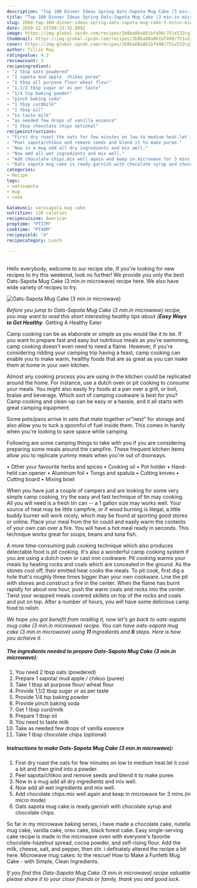 ```yaml
---
description: "Top 100 Dinner Ideas Spring Oats-Sapota Mug Cake (3 min.in microwave)"
title: "Top 100 Dinner Ideas Spring Oats-Sapota Mug Cake (3 min.in microwave)"
slug: 2868-top-100-dinner-ideas-spring-oats-sapota-mug-cake-3-minin-microwave
date: 2020-12-31T00:33:32.809Z
image: https://img-global.cpcdn.com/recipes/2b8ba08a861bf490/751x532cq70/oats-sapota-mug-cake-3-minin-microwave-recipe-main-photo.jpg
thumbnail: https://img-global.cpcdn.com/recipes/2b8ba08a861bf490/751x532cq70/oats-sapota-mug-cake-3-minin-microwave-recipe-main-photo.jpg
cover: https://img-global.cpcdn.com/recipes/2b8ba08a861bf490/751x532cq70/oats-sapota-mug-cake-3-minin-microwave-recipe-main-photo.jpg
author: Tillie Ray
ratingvalue: 4.3
reviewcount: 3
recipeingredient:
- "2 tbsp oats powdered"
- "1 sapota mud apple  chikoo puree"
- "1 tbsp all purpose flour wheat flour"
- "1,1/2 tbsp sugar or as per taste"
- "1/4 tsp baking powder"
- "pinch baking soda"
- "1 tbsp curdmilk"
- "1 tbsp oil"
- "to taste milk"
- "as needed few drops of vanilla essence"
- "1 tbsp chocolate chips optional"
recipeinstructions:
- "First dry roast the oats for few minutes on low to medium heat.let it cool a bit and then grind into a powder."
- "Peel sapota/chikoo and remove seeds and blend it to make puree."
- "Now in a mug add all dry ingredients and mix well."
- "Now add all wet ingredients and mix well."
- "Add chocolate chips.mix well again and keep in microwave for 3 mins.(in micro mode)"
- "Oats sapota mug cake is ready.garnish with chocolate syrup and chocolate chips."
categories:
- Recipe
tags:
- oatssapota
- mug
- cake

katakunci: oatssapota mug cake 
nutrition: 138 calories
recipecuisine: American
preptime: "PT37M"
cooktime: "PT48M"
recipeyield: "4"
recipecategory: Lunch

---
```

<br>
Hello everybody, welcome to our recipe site, If you're looking for new recipes to try this weekend, look no further! We provide you only the best Oats-Sapota Mug Cake (3 min.in microwave) recipe here. We also have wide variety of recipes to try.
<br>


![Oats-Sapota Mug Cake (3 min.in microwave)](https://img-global.cpcdn.com/recipes/2b8ba08a861bf490/751x532cq70/oats-sapota-mug-cake-3-minin-microwave-recipe-main-photo.jpg)

<i>Before you jump to Oats-Sapota Mug Cake (3 min.in microwave) recipe, you may want to read this short interesting healthy tips about {<strong>Easy Ways to Get Healthy</strong>.</i>
Getting A Healthy Eater

    
Camp cooking can be as elaborate or simple as you would like it to be. If you want to prepare fast and easy but nutritious meals as you're swimming, camp cooking doesn't even need to need a flame. However, if you're considering ridding your camping trip having a feast, camp cooking can enable you to make warm, healthy foods that are as great as you can make them at home in your own kitchen.

 Almost any cooking process you are using in the kitchen could be replicated around the home. For instance, use a dutch oven or pit cooking to consume your meals. You might also easily fry foods at a pan over a grill, or boil, braise and beverage. Which sort of camping cookware is best for you? Camp cooking and clean-up can be easy or a hassle, and it all starts with great camping equipment.

Some pots/pans arrive in sets that mate together or"nest" for storage and also allow you to tuck a spoonful of fuel inside them. This comes in handy when you're looking to save space while camping.

Following are some camping things to take with you if you are considering preparing some meals around the campfire. These frequent kitchen items allow you to replicate yummy meals when you're out of doorways.


• Other your favourite herbs and spices
• Cooking oil
• Pot holder
• Hand-held can opener
• Aluminum foil
• Tongs and spatula
• Cutting knives
• Cutting board
• Mixing bowl


When you have just a couple of campers and are looking for some very simple camp cooking, try the easy and fast technique of tin may cooking. All you will need is a fresh tin can -- a 1 gallon size may works well. Your source of heat may be little campfire, or if wood burning is illegal, a little buddy burner will work nicely, which may be found at sporting good stores or online. Place your meal from the tin could and easily warm the contents of your own can over a fire. You will have a hot meal ready in seconds.  This technique works great for soups, beans and tuna fish.

A more time-consuming pub cooking technique which also produces delectable food is pit cooking.  It's also a wonderful camp cooking system if you are using a dutch oven or cast iron cookware. Pit cooking warms your meals by heating rocks and coals which are concealed in the ground. As the stones cool off, their emitted heat cooks the meals. To pit cook, first dig a hole that's roughly three times bigger than your own cookware. Line the pit with stones and construct a fire in the center. When the flame has burnt rapidly for about one hour, push the warm coals and rocks into the center. Twist your wrapped meals covered skillets on top of the rocks and coals and put on top. After a number of hours, you will have some delicious camp food to relish.


<i>We hope you got benefit from reading it, now let's go back to oats-sapota mug cake (3 min.in microwave) recipe. You can have oats-sapota mug cake (3 min.in microwave) using <strong>11</strong> ingredients and <strong>6</strong> steps. Here is how you achieve it.
</i>

##### The ingredients needed to prepare Oats-Sapota Mug Cake (3 min.in microwave):

1. You need 2 tbsp oats (powdered)
1. Prepare 1 sapota/ mud apple / chikoo (puree)
1. Take 1 tbsp all purpose flour/ wheat flour
1. Provide 1,1/2 tbsp sugar or as per taste
1. Provide 1/4 tsp baking powder
1. Provide pinch baking soda
1. Get 1 tbsp curd/milk
1. Prepare 1 tbsp oil
1. You need to taste milk
1. Take as needed few drops of vanilla essence
1. Take 1 tbsp chocolate chips (optional)


##### Instructions to make Oats-Sapota Mug Cake (3 min.in microwave):

1. First dry roast the oats for few minutes on low to medium heat.let it cool a bit and then grind into a powder.
1. Peel sapota/chikoo and remove seeds and blend it to make puree.
1. Now in a mug add all dry ingredients and mix well.
1. Now add all wet ingredients and mix well.
1. Add chocolate chips.mix well again and keep in microwave for 3 mins.(in micro mode)
1. Oats sapota mug cake is ready.garnish with chocolate syrup and chocolate chips.


So far in my microwave baking series, i have made a chocolate cake, nutella mug cake, vanilla cake, oreo cake, black forest cake. Easy single-serving cake recipe is made in the microwave oven with everyone&#39;s favorite chocolate-hazelnut spread, cocoa powder, and self-rising flour. Add the milk, cheese, salt, and pepper, then stir. i definately altered the recipe a bit here. Microwave mug cakes: to the rescue! How to Make a Funfetti Mug Cake - with Simple, Clean Ingredients. 

<i>If you find this Oats-Sapota Mug Cake (3 min.in microwave) recipe valuable please share it to your close friends or family, thank you and good luck.</i>
